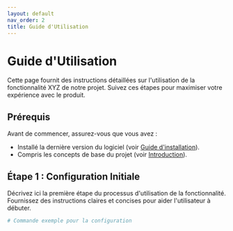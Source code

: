```yaml
---
layout: default
nav_order: 2
title: Guide d'Utilisation
---
```


# Guide d'Utilisation

Cette page fournit des instructions détaillées sur l'utilisation de la fonctionnalité XYZ de notre projet. Suivez ces étapes pour maximiser votre expérience avec le produit.

## Prérequis

Avant de commencer, assurez-vous que vous avez :

- Installé la dernière version du logiciel (voir [Guide d'installation](/installation)).
- Compris les concepts de base du projet (voir [Introduction](/introduction)).

## Étape 1 : Configuration Initiale

Décrivez ici la première étape du processus d'utilisation de la fonctionnalité. Fournissez des instructions claires et concises pour aider l'utilisateur à débuter.

```bash
# Commande exemple pour la configuration
